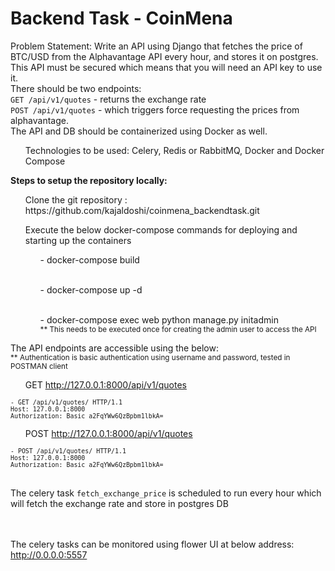 # Backend Task - CoinMena

Problem Statement: Write an API using Django that fetches the price of BTC/USD from the Alphavantage
API every hour, and stores it on postgres. This API must be secured which means that you will need an API key to use it.
<br> There should be two endpoints:<br>
`GET /api/v1/quotes` - returns the exchange rate <br>
`POST /api/v1/quotes` - which triggers force requesting the prices from alphavantage.
<br> The API and DB should be containerized using Docker as well.
<ul> Technologies to be used: Celery, Redis or RabbitMQ, Docker and Docker Compose</ul>


<b>Steps to setup the repository locally:</b>
<ul>Clone the git repository : https://github.com/kajaldoshi/coinmena_backendtask.git
</ul>

<ul>Execute the below docker-compose commands for deploying and starting up the containers
 <br><ul>- docker-compose build</ul>
 <br><ul>- docker-compose up -d</ul>
 <br><ul>- docker-compose exec web python manage.py initadmin<br>
 <small>** This needs to be executed once for creating the admin user to access the API</small></ul>
</ul>

The API endpoints are accessible using the below:
<br><small>** Authentication is basic authentication using username and password, tested in POSTMAN client</small> 
<br><ul>GET http://127.0.0.1:8000/api/v1/quotes</ul>
<small>`- GET /api/v1/quotes/ HTTP/1.1`<br>
`Host: 127.0.0.1:8000`<br>
`Authorization: Basic a2FqYWw6QzBpbm1lbkA=` </small>
<br><ul>POST http://127.0.0.1:8000/api/v1/quotes</ul>
<small>`- POST /api/v1/quotes/ HTTP/1.1` <br>
`Host: 127.0.0.1:8000`<br>
`Authorization: Basic a2FqYWw6QzBpbm1lbkA=`
</small>

<br>The celery task `fetch_exchange_price` is scheduled to run every hour which will fetch the exchange rate and store in postgres DB

<br><br> The celery tasks can be monitored using flower UI  at below address:
http://0.0.0.0:5557  


 
